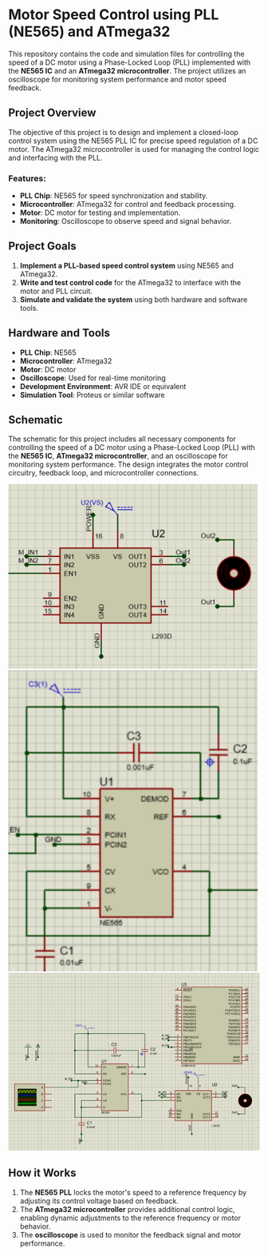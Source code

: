 # Motor Speed Control using PLL (NE565) and ATmega32

This repository contains the code and simulation files for controlling the speed of a DC motor using a Phase-Locked Loop (PLL) implemented with the **NE565 IC** and an **ATmega32 microcontroller**. The project utilizes an oscilloscope for monitoring system performance and motor speed feedback.

## Project Overview

The objective of this project is to design and implement a closed-loop control system using the NE565 PLL IC for precise speed regulation of a DC motor. The ATmega32 microcontroller is used for managing the control logic and interfacing with the PLL.

### Features:
- **PLL Chip**: NE565 for speed synchronization and stability.
- **Microcontroller**: ATmega32 for control and feedback processing.
- **Motor**: DC motor for testing and implementation.
- **Monitoring**: Oscilloscope to observe speed and signal behavior.

## Project Goals
1. **Implement a PLL-based speed control system** using NE565 and ATmega32.
2. **Write and test control code** for the ATmega32 to interface with the motor and PLL circuit.
3. **Simulate and validate the system** using both hardware and software tools.

## Hardware and Tools
- **PLL Chip**: NE565
- **Microcontroller**: ATmega32
- **Motor**: DC motor
- **Oscilloscope**: Used for real-time monitoring
- **Development Environment**: AVR IDE or equivalent
- **Simulation Tool**: Proteus or similar software

## Schematic
The schematic for this project includes all necessary components for controlling the speed of a DC motor using a Phase-Locked Loop (PLL) with the **NE565 IC**, **ATmega32 microcontroller**, and an oscilloscope for monitoring system performance. The design integrates the motor control circuitry, feedback loop, and microcontroller connections.

<img src="Images/dc-motor.png" width="500"/>
<img src="Images/ne565.png" width="500"/>
<img src="Images/Full Screen.png" width="1000"/>

## How it Works
1. The **NE565 PLL** locks the motor's speed to a reference frequency by adjusting its control voltage based on feedback.
2. The **ATmega32 microcontroller** provides additional control logic, enabling dynamic adjustments to the reference frequency or motor behavior.
3. The **oscilloscope** is used to monitor the feedback signal and motor performance.

